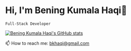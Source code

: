 # Hi, I'm Bening Kumala Haqi👋

    Full-Stack Developer
    
[![Bening Kumala Haqi's GitHub stats](https://github-readme-stats.vercel.app/api?username=beningkumalahaqi)](https://github.com/anuraghazra/github-readme-stats)
    
📫 How to reach me: bkhaqi@gmail.com
<!--
**beningkumalahaqi/beningkumalahaqi** is a ✨ _special_ ✨ repository because its `README.md` (this file) appears on your GitHub profile.

Here are some ideas to get you started:

- 🔭 I’m currently working on ...
- 🌱 I’m currently learning ...
- 👯 I’m looking to collaborate on ...
- 🤔 I’m looking for help with ...
- 💬 Ask me about ...
- 📫 How to reach me: ...
- 😄 Pronouns: ...
- ⚡ Fun fact: ...
-->

